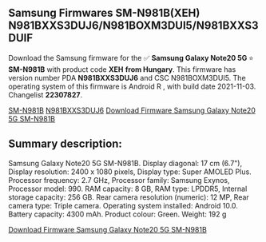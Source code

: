 <h2>Samsung Firmwares SM-N981B(XEH) N981BXXS3DUJ6/N981BOXM3DUI5/N981BXXS3DUIF</h2>
Download the Samsung firmware for the ✅ <strong>Samsung Galaxy Note20 5G </strong> ⭐ <strong>SM-N981B</strong> with product code <strong>XEH</strong> <strong> from Hungary</strong>. This firmware has version number PDA <strong>N981BXXS3DUJ6</strong> and CSC N981BOXM3DUI5. The operating system of this firmware is Android R , with build date 2021-11-03. Changelist <strong>22307827</strong>.


[SM-N981B](https://samfirm.shop/samsung/model/SM-N981B)
[N981BXXS3DUJ6](https://samfirm.shop/samsung/pda/N981BXXS3DUJ6)
[Download Firmware Samsung Galaxy Note20 5G SM-N981B](https://samfirm.shop/samsung/firmware/471453)
<h2>Summary description:</h2>
<p>Samsung Galaxy Note20 5G SM-N981B. Display diagonal: 17 cm (6.7"), Display resolution: 2400 x 1080 pixels, Display type: Super AMOLED Plus. Processor frequency: 2.7 GHz, Processor family: Samsung Exynos, Processor model: 990. RAM capacity: 8 GB, RAM type: LPDDR5, Internal storage capacity: 256 GB. Rear camera resolution (numeric): 12 MP, Rear camera type: Triple camera. Operating system installed: Android 10.0. Battery capacity: 4300 mAh. Product colour: Green. Weight: 192 g</p>


[Download Firmware Samsung Galaxy Note20 5G SM-N981B](https://samfirm.shop/samsung/firmware/471453)
